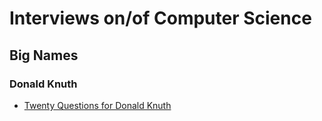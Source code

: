 # Interviews on/of Computer Science

## Big Names

### Donald Knuth
- [Twenty Questions for Donald Knuth](http://www.informit.com/articles/article.aspx?p=2213858&WT.mc_id=Author_Knuth_20Questions)
